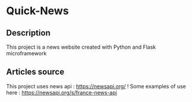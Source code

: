 # Quick-News
## Description
This project is a news website created with Python and Flask microframework
## Articles source
This project uses news api : https://newsapi.org/ ! Some examples of use here : https://newsapi.org/s/france-news-api
